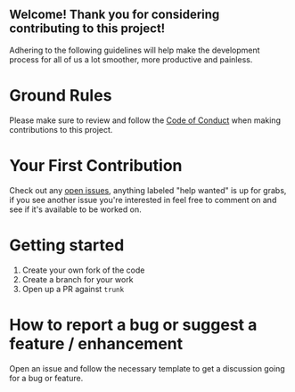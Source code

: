 ## Welcome! Thank you for considering contributing to this project! 

Adhering to the following guidelines will help make the development process for all of us a lot smoother, more productive and painless.

# Ground Rules

Please make sure to review and follow the [Code of Conduct](/.github/CODE_OF_CONDUCT.md) when making contributions to this project. 

# Your First Contribution

Check out any [open issues](https://github.com/WhosNickDoglio/Yahoo-Fantasy-Client/issues), anything labeled "help wanted" is up for grabs, if you see another issue you're interested in feel free to comment on and see if it's available to be worked on. 

# Getting started

1. Create your own fork of the code
2. Create a branch for your work
3. Open up a PR against `trunk`

# How to report a bug or suggest a feature / enhancement

Open an issue and follow the necessary template to get a discussion going for a bug or feature.








